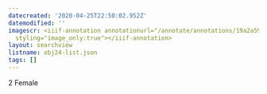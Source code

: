 ```yaml
---
datecreated: '2020-04-25T22:50:02.952Z'
datemodified: ''
imagescr: <iiif-annotation annotationurl="/annotate/annotations/19a2a598-8747-11ea-a42f-5254008afee6.json"
  styling="image_only:true"></iiif-annotation>
layout: searchview
listname: obj24-list.json
tags: []
---
```

2 Female